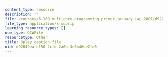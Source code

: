 ```yaml
---
content_type: resource
description: ''
file: /courses/6-189-multicore-programming-primer-january-iap-2007/d92649eae1502cfd2a6b3c6b46de2fd0_gIuL_WdfH74.srt
file_type: application/x-subrip
learning_resource_types: []
ocw_type: OCWFile
resourcetype: Other
title: 3play caption file
uid: d92649ea-e150-2cfd-2a6b-3c6b46de2fd0
---
```


